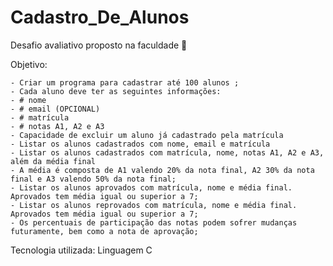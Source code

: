 # Cadastro_De_Alunos
Desafio avaliativo proposto na faculdade 🧠

  Objetivo:
    
    - Criar um programa para cadastrar até 100 alunos ;
    - Cada aluno deve ter as seguintes informações:
    - # nome
    - # email (OPCIONAL)
    - # matrícula
    - # notas A1, A2 e A3
    - Capacidade de excluir um aluno já cadastrado pela matrícula
    - Listar os alunos cadastrados com nome, email e matrícula
    - Listar os alunos cadastrados com matrícula, nome, notas A1, A2 e A3, além da média final
    - A média é composta de A1 valendo 20% da nota final, A2 30% da nota final e A3 valendo 50% da nota final;
    - Listar os alunos aprovados com matrícula, nome e média final. Aprovados tem média igual ou superior a 7;
    - Listar os alunos reprovados com matrícula, nome e média final. Aprovados tem média igual ou superior a 7;
    - Os percentuais de participação das notas podem sofrer mudanças futuramente, bem como a nota de aprovação;
 
 Tecnologia utilizada: Linguagem C
